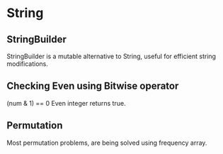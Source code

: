 # String

## StringBuilder

StringBuilder is a mutable alternative to String, useful for efficient string modifications.

## Checking Even using Bitwise operator

(num & 1) == 0
Even integer returns true.

## Permutation

Most permutation problems, are being solved using frequency array.